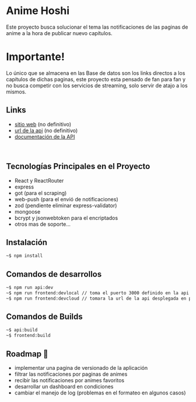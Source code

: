 # Anime Hoshi

Este proyecto busca solucionar el tema las notificaciones de las paginas de anime a la hora de publicar nuevo capítulos.

# Importante!

Lo único que se almacena en las Base de datos son los links directos a los capítulos de dichas paginas, este proyecto esta pensado de fan para fan y no busca competir con los servicios de streaming, solo servir de atajo a los mismos.

## Links

- [sitio web](https://animehoshi.vercel.app/) (no definitivo)
- [url de la api](https://scraping-api-production.up.railway.app/) (no definitivo)
- [documentación de la API](https://frovahappy.gitbook.io/anime-hoshi-docs/)

<br>

## Tecnologías Principales en el Proyecto

- React y ReactRouter
- express
- got (para el scraping)
- web-push (para el envió de notificaciones)
- zod (pendiente eliminar express-validator)
- mongoose
- bcrypt y jsonwebtoken para el encriptados
- otros mas de soporte...

## Instalación

```bash
~$ npm install
```

## Comandos de desarrollos

```bash
~$ npm run api:dev
~$ npm run frontend:devlocal // toma el puerto 3000 definido en la api
~$ npm run frontend:devcloud // tomara la url de la api desplegada en producción (cambiar en packages/frontend/.env-cmdrc.json)
```

## Comandos de Builds

```bash
~$ api:build
~$ frontend:build
```

## Roadmap 🛫

- implementar una pagina de versionado de la aplicación
- filtrar las notificaciones por paginas de animes
- recibir las notificaciones por animes favoritos
- desarrollar un dashboard en condiciones
- cambiar el manejo de log (problemas en el formateo en algunos casos)
